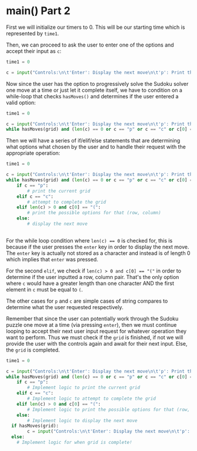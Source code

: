 <!--title={user input: main() part 2}-->

<!--badges={Algorithmns:10}-->

<!--concepts{User Input}-->

# main() Part 2

First we will initialize our timers to 0. This will be our starting time which is represented by `time1`.

Then, we can proceed to ask the user to enter one of the options and accept their input as `c`:

```python
time1 = 0

c = input("Controls:\n\t'Enter': Display the next move\n\t'p': Print the current grid (small)\n\t'c': Complete the grid (or attempt to)\n\t'(r,c)': Prints the possible options for that row, column\n")
```

Now since the user has the option to progressively solve the Sudoku solver one move at a time or just let it complete itself, we have to condition on a while-loop that checks `hasMoves()` and determines if the user entered a valid option:

```python
time1 = 0

c = input("Controls:\n\t'Enter': Display the next move\n\t'p': Print the current grid (small)\n\t'c': Complete the grid (or attempt to)\n\t'(r,c)': Prints the possible options for that row, column\n")
while hasMoves(grid) and (len(c) == 0 or c == "p" or c == "c" or c[0] == "("):
```

Then we will have a series of if/elif/else statements that are determining what options what chosen by the user and to handle their request with the appropriate operation:

```python
time1 = 0

c = input("Controls:\n\t'Enter': Display the next move\n\t'p': Print the current grid (small)\n\t'c': Complete the grid (or attempt to)\n\t'(r,c)': Prints the possible options for that row, column\n")
while hasMoves(grid) and (len(c) == 0 or c == "p" or c == "c" or c[0] == "("):
	if c == "p":
		# print the current grid
	elif c == "c":
		# attempt to complete the grid
	elif len(c) > 0 and c[0] == "(":
		# print the possible options for that (row, column)
	else:
		# display the next move
    
```

For the while loop condition where `len(c) == 0` is checked for, this is because if the user presses the `enter` key in order to display the next move. The `enter` key is actually not stored as a character and instead is of length 0 which implies that `enter` was pressed.

For the second `elif`, we check if `len(c) > 0 and c[0] == "("` in order to determine if the user inputted a row, column pair. That's the only option where `c` would have a greater length than one character AND the first element in `c` must be equal to `(`. 

The other cases for `p` and `c` are simple cases of string compares to determine what the user requested respectively.



Remember that since the user can potentially work through the Sudoku puzzle one move at a time (via pressing `enter`), then we must continue looping to accept their next user input request for whatever operation they want to perform. Thus we must check if the `grid` is finished, if not we will provide the user with the controls again and await for their next input. Else, the `grid` is completed.

```python
time1 = 0

c = input("Controls:\n\t'Enter': Display the next move\n\t'p': Print the current grid (small)\n\t'c': Complete the grid (or attempt to)\n\t'(r,c)': Prints the possible options for that row, column\n")
while hasMoves(grid) and (len(c) == 0 or c == "p" or c == "c" or c[0] == "("):
	if c == "p":
		# Implement logic to print the current grid
	elif c == "c":
		# Implement logic to attempt to complete the grid
	elif len(c) > 0 and c[0] == "(":
		# Implement logic to print the possible options for that (row, column)
	else:
		# Implement logic to display the next move
  if hasMoves(grid):
		c = input("Controls:\n\t'Enter': Display the next move\n\t'p': Print the current grid (small)\n\t'c': Complete the grid (or attempt to)\n\t'(r,c)': Prints the possible options for that row, column\n")
  else:
    # Implement logic for when grid is complete!
```

